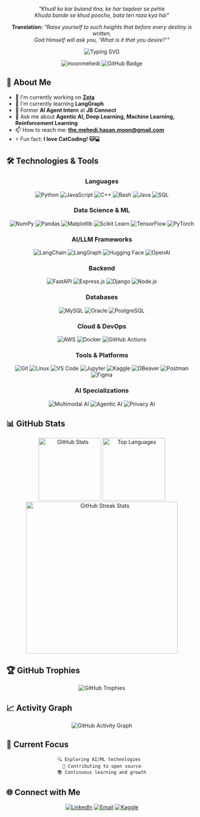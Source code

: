 <div align="center">

*"Khudî ko kar buland itna, ke har taqdeer se pehle  
Khuda bande se khud pooche, bata teri raza kya hai"*

**Translation:** *"Raise yourself to such heights that before every destiny is written,  
God Himself will ask you, 'What is it that you desire?'"*

</div>

<div align="center">
  <img src="https://readme-typing-svg.herokuapp.com?font=Fira+Code&pause=1000&color=2196F3&center=true&vCenter=true&width=435&lines=AI+Engineer;Agentic+AI+Enthusiast;Always+Learning+New+Things" alt="Typing SVG" />
</div>

<p align="center">
  <img src="https://komarev.com/ghpvc/?username=moonmehedi&label=Profile%20views&color=0e75b6&style=flat" alt="moonmehedi" />
  <img src="https://img.shields.io/github/followers/moonmehedi?label=Followers&style=social" alt="GitHub Badge">
</p>

## 🚀 About Me

- 🔭 I'm currently working on **[Zeta](https://github.com/moonmehedi/Project-Zeta)**
- 🌱 I'm currently learning **LangGraph**
- 🤖 Former **AI Agent Intern** at **JB Connect**
- 💬 Ask me about **Agentic AI, Deep Learning, Machine Learning, Reinforcement Learning**
- 📫 How to reach me: **the.mehedi.hasan.moon@gmail.com**
- ⚡ Fun fact: **I love CatCoding! 🐱💻**

## 🛠️ Technologies & Tools

<div align="center">

### Languages
![Python](https://img.shields.io/badge/-Python-3776AB?style=for-the-badge&logo=python&logoColor=white)
![JavaScript](https://img.shields.io/badge/-JavaScript-F7DF1E?style=for-the-badge&logo=javascript&logoColor=black)
![C++](https://img.shields.io/badge/-C++-00599C?style=for-the-badge&logo=cplusplus&logoColor=white)
![Bash](https://img.shields.io/badge/-Bash-4EAA25?style=for-the-badge&logo=gnubash&logoColor=white)
![Java](https://img.shields.io/badge/-Java-007396?style=for-the-badge&logo=java&logoColor=white)
![SQL](https://img.shields.io/badge/-SQL-4479A1?style=for-the-badge&logo=postgresql&logoColor=white)

### Data Science & ML
![NumPy](https://img.shields.io/badge/-NumPy-013243?style=for-the-badge&logo=numpy&logoColor=white)
![Pandas](https://img.shields.io/badge/-Pandas-150458?style=for-the-badge&logo=pandas&logoColor=white)
![Matplotlib](https://img.shields.io/badge/-Matplotlib-11557c?style=for-the-badge&logo=python&logoColor=white)
![Scikit Learn](https://img.shields.io/badge/-Scikit%20Learn-F7931E?style=for-the-badge&logo=scikit-learn&logoColor=white)
![TensorFlow](https://img.shields.io/badge/-TensorFlow-FF6F00?style=for-the-badge&logo=tensorflow&logoColor=white)
![PyTorch](https://img.shields.io/badge/-PyTorch-EE4C2C?style=for-the-badge&logo=pytorch&logoColor=white)

### AI/LLM Frameworks
![LangChain](https://img.shields.io/badge/-LangChain-1C3C3C?style=for-the-badge&logo=chainlink&logoColor=white)
![LangGraph](https://img.shields.io/badge/-LangGraph-FF6B35?style=for-the-badge&logo=graphql&logoColor=white)
![Hugging Face](https://img.shields.io/badge/-Hugging%20Face-FFD21E?style=for-the-badge&logo=huggingface&logoColor=black)
![OpenAI](https://img.shields.io/badge/-OpenAI%20API-412991?style=for-the-badge&logo=openai&logoColor=white)

### Backend
![FastAPI](https://img.shields.io/badge/-FastAPI-009688?style=for-the-badge&logo=fastapi&logoColor=white)
![Express.js](https://img.shields.io/badge/-Express.js-000000?style=for-the-badge&logo=express&logoColor=white)
![Django](https://img.shields.io/badge/-Django-092E20?style=for-the-badge&logo=django&logoColor=white)
![Node.js](https://img.shields.io/badge/-Node.js-339933?style=for-the-badge&logo=nodedotjs&logoColor=white)

### Databases
![MySQL](https://img.shields.io/badge/-MySQL-4479A1?style=for-the-badge&logo=mysql&logoColor=white)
![Oracle](https://img.shields.io/badge/-Oracle-F80000?style=for-the-badge&logo=oracle&logoColor=white)
![PostgreSQL](https://img.shields.io/badge/-PostgreSQL-336791?style=for-the-badge&logo=postgresql&logoColor=white)

### Cloud & DevOps
![AWS](https://img.shields.io/badge/-AWS-232F3E?style=for-the-badge&logo=amazonaws&logoColor=white)
![Docker](https://img.shields.io/badge/-Docker-2496ED?style=for-the-badge&logo=docker&logoColor=white)
![GitHub Actions](https://img.shields.io/badge/-GitHub%20Actions-2088FF?style=for-the-badge&logo=githubactions&logoColor=white)

### Tools & Platforms
![Git](https://img.shields.io/badge/-Git-F05032?style=for-the-badge&logo=git&logoColor=white)
![Linux](https://img.shields.io/badge/-Linux-FCC624?style=for-the-badge&logo=linux&logoColor=black)
![VS Code](https://img.shields.io/badge/-VS%20Code-007ACC?style=for-the-badge&logo=visualstudiocode&logoColor=white)
![Jupyter](https://img.shields.io/badge/-Jupyter%20Notebook-F37626?style=for-the-badge&logo=jupyter&logoColor=white)
![Kaggle](https://img.shields.io/badge/-Kaggle-20BEFF?style=for-the-badge&logo=kaggle&logoColor=white)
![DBeaver](https://img.shields.io/badge/-DBeaver-372923?style=for-the-badge&logo=dbeaver&logoColor=white)
![Postman](https://img.shields.io/badge/-Postman-FF6C37?style=for-the-badge&logo=postman&logoColor=white)
![Figma](https://img.shields.io/badge/-Figma-F24E1E?style=for-the-badge&logo=figma&logoColor=white)

### AI Specializations
![Multimodal AI](https://img.shields.io/badge/-Multimodal%20AI-8A2BE2?style=for-the-badge&logo=brain&logoColor=white)
![Agentic AI](https://img.shields.io/badge/-Agentic%20AI-FF4500?style=for-the-badge&logo=robot&logoColor=white)
![Privacy AI](https://img.shields.io/badge/-Privacy%20First%20AI-2E8B57?style=for-the-badge&logo=shield&logoColor=white)

</div>

## 📊 GitHub Stats

<div align="center">
  <img src="https://github-readme-stats.vercel.app/api?username=moonmehedi&show_icons=true&theme=radical&hide_border=true&count_private=true" alt="GitHub Stats" height="165">
  <img src="https://github-readme-stats.vercel.app/api/top-langs/?username=moonmehedi&layout=compact&theme=radical&hide_border=true" alt="Top Languages" height="165">
</div>

<div align="center">
  <img src="https://github-readme-streak-stats.herokuapp.com/?user=moonmehedi&theme=radical&hide_border=true" alt="GitHub Streak Stats" width="400">
</div>

## 🏆 GitHub Trophies

<div align="center">
  <img src="https://github-profile-trophy.vercel.app/?username=moonmehedi&theme=radical&no-frame=true&no-bg=false&margin-w=4" alt="GitHub Trophies">
</div>

## 📈 Activity Graph

<div align="center">
  <img src="https://github-readme-activity-graph.vercel.app/graph?username=moonmehedi&theme=react-dark&hide_border=true" alt="GitHub Activity Graph">
</div>

## 🎯 Current Focus

<div align="center">
  
```text
🔍 Exploring AI/ML technologies  
🚀 Contributing to open source
📚 Continuous learning and growth
```

</div>

## 🌐 Connect with Me

<div align="center">
  
[![LinkedIn](https://img.shields.io/badge/-LinkedIn-0077B5?style=for-the-badge&logo=linkedin&logoColor=white)](https://linkedin.com/in/mehedi-hasan-moon)
[![Email](https://img.shields.io/badge/-Email-D14836?style=for-the-badge&logo=gmail&logoColor=white)](mailto:the.mehedi.hasan.moon@gmail.com)
[![Kaggle](https://img.shields.io/badge/-Kaggle-20BEFF?style=for-the-badge&logo=kaggle&logoColor=white)](https://www.kaggle.com/mehedihasanmoon)

</div>
